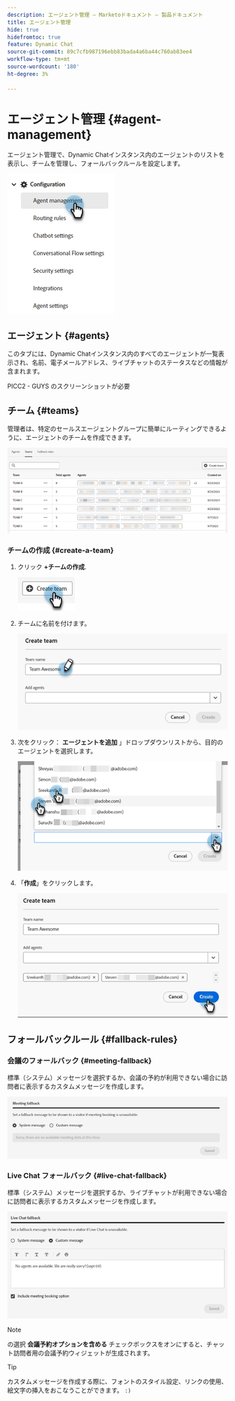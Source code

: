 ```yaml
---
description: エージェント管理 — Marketoドキュメント — 製品ドキュメント
title: エージェント管理
hide: true
hidefromtoc: true
feature: Dynamic Chat
source-git-commit: 89c7cfb987196ebb83bada4a6ba44c760ab83ee4
workflow-type: tm+mt
source-wordcount: '180'
ht-degree: 3%

---
```


# エージェント管理 {#agent-management}

エージェント管理で、Dynamic Chatインスタンス内のエージェントのリストを表示し、チームを管理し、フォールバックルールを設定します。

![](assets/agent-management-1.png)

## エージェント {#agents}

このタブには、Dynamic Chatインスタンス内のすべてのエージェントが一覧表示され、名前、電子メールアドレス、ライブチャットのステータスなどの情報が含まれます。

PICC2 - GUYS のスクリーンショットが必要

## チーム {#teams}

管理者は、特定のセールスエージェントグループに簡単にルーティングできるように、エージェントのチームを作成できます。

![](assets/agent-management-3.png)

### チームの作成 {#create-a-team}

1. クリック **+チームの作成**.

   ![](assets/agent-management-4.png)

1. チームに名前を付けます。

   ![](assets/agent-management-5.png)

1. 次をクリック： **エージェントを追加** 」ドロップダウンリストから、目的のエージェントを選択します。

   ![](assets/agent-management-6.png)

1. 「**作成**」をクリックします。

   ![](assets/agent-management-7.png)

## フォールバックルール {#fallback-rules}

### 会議のフォールバック {#meeting-fallback}

標準（システム）メッセージを選択するか、会議の予約が利用できない場合に訪問者に表示するカスタムメッセージを作成します。

![](assets/agent-management-8.png)

### Live Chat フォールバック {#live-chat-fallback}

標準（システム）メッセージを選択するか、ライブチャットが利用できない場合に訪問者に表示するカスタムメッセージを作成します。

![](assets/agent-management-9.png)

>[!NOTE]
>
>の選択 **会議予約オプションを含める** チェックボックスをオンにすると、チャット訪問者用の会議予約ウィジェットが生成されます。

>[!TIP]
>
>カスタムメッセージを作成する際に、フォントのスタイル設定、リンクの使用、絵文字の挿入をおこなうことができます。 `:)`
